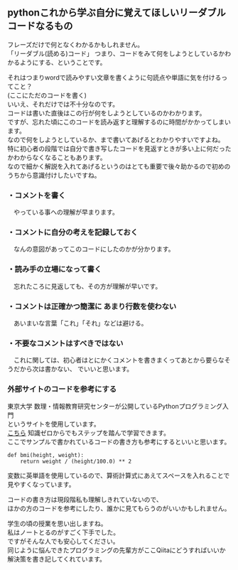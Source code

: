 ## pythonこれから学ぶ自分に覚えてほしいリーダブルコードなるもの

フレーズだけで何となくわかるかもしれません。  
「リーダブル(読める)コード」 つまり、コードをみて何をしようとしているかわかるようにする、ということです。  
  
それはつまりwordで読みやすい文章を書くように句読点や単語に気を付けるってこと？   
(ここにただのコードを書く)   
いいえ、それだけでは不十分なのです。  
コードは書いた直後はこの行が何をしようとしているのかわかります。  
ですが、忘れた頃にこのコードを読み返すと理解するのに時間がかかってしまいます。  
なので何をしようとしているか、まで書いてあげるとわかりやすいですよね。  
特に初心者の段階では自分で書き写したコードを見返すときが多い上に何だったかわからなくなることもあります。   
なので細かく解説を入れてあげるというのはとても重要で後々助かるので初めのうちから意識付けしたいですね。  
  
### ・コメントを書く  
　やっている事への理解が早まります。  
### ・コメントに自分の考えを記録しておく　　
　なんの意図があってこのコードにしたのかが分かります。  
### ・読み手の立場になって書く  
　忘れたころに見返しても、その方が理解が早いです。  
### ・コメントは正確かつ簡潔に あまり行数を使わない
　あいまいな言葉「これ」「それ」などは避ける。  
### ・不要なコメントはすべきではない  
　これに関しては、初心者はとにかくコメントを書きまくってあとから要らなそうだから次は書かない、
  でいいと思います。  
  
### 外部サイトのコードを参考にする
東京大学 数理・情報教育研究センターが公開しているPythonプログラミング入門  
というサイトを使用しています。  
<a href='https://utokyo-ipp.github.io/index.html#' target='_blank'>こちら</a>
知識ゼロからでもステップを踏んで学習できます。  
ここでサンプルで書かれているコードの書き方も参考にするといいと思います。  
```
def bmi(height, weight):
    return weight / (height/100.0) ** 2
```
変数に英単語を使用しているので、算術計算式にあえてスペースを入れることで見やすくなっています。  
  
コードの書き方は現段階私も理解しきれていないので、  
ほかの方のコードを参考にしたり、誰かに見てもらうのがいいかもしれません。  
  
学生の頃の授業を思い出しますね。  
私はノートとるのがすごく下手でした。   
ですがそんな人でも安心してください。  
同じように悩んできたプログラミングの先輩方がここQiitaにどうすればいいか解決策を書き記してくれています。  
  
